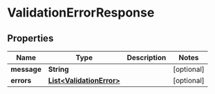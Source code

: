 

# ValidationErrorResponse


## Properties

| Name | Type | Description | Notes |
|------------ | ------------- | ------------- | -------------|
|**message** | **String** |  |  [optional] |
|**errors** | [**List&lt;ValidationError&gt;**](ValidationError.md) |  |  [optional] |



